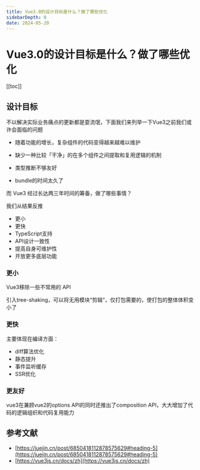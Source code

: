 ```yaml
---
title: Vue3.0的设计目标是什么？做了哪些优化
sidebarDepth: 0
date: 2024-05-20
---
```


# Vue3.0的设计目标是什么？做了哪些优化

[[toc]]

## 设计目标

不以解决实际业务痛点的更新都是耍流氓，下面我们来列举一下Vue3之前我们或许会面临的问题

- 随着功能的增长，复杂组件的代码变得越来越难以维护

- 缺少一种比较「干净」的在多个组件之间提取和复用逻辑的机制

- 类型推断不够友好

- bundle的时间太久了

而 Vue3 经过长达两三年时间的筹备，做了哪些事情？

我们从结果反推

- 更小
- 更快
- TypeScript支持
- API设计一致性
- 提高自身可维护性
- 开放更多底层功能

### 更小

Vue3移除一些不常用的 API

引入tree-shaking，可以将无用模块“剪辑”，仅打包需要的，使打包的整体体积变小了

### 更快

主要体现在编译方面：

- diff算法优化
- 静态提升
- 事件监听缓存
- SSR优化

### 更友好

vue3在兼顾vue2的options API的同时还推出了composition API，大大增加了代码的逻辑组织和代码复用能力

## 参考文献

- [https://juejin.cn/post/6850418112878575629#heading-5](https://juejin.cn/post/6850418112878575629#heading-5)
- [https://vue3js.cn/docs/zh](https://vue3js.cn/docs/zh)